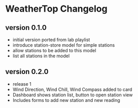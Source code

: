 # WeatherTop Changelog

## version 0.1.0

- initial version ported from lab playlist
- introduce station-store model for simple stations
- allow stations to be added to this model
- list all stations in the model


## version 0.2.0
- release 1
- Wind Direction, Wind Chill, Wind Compass added to card
- Dashboard shows station list, button to open station view
- Includes forms to add new station and new reading